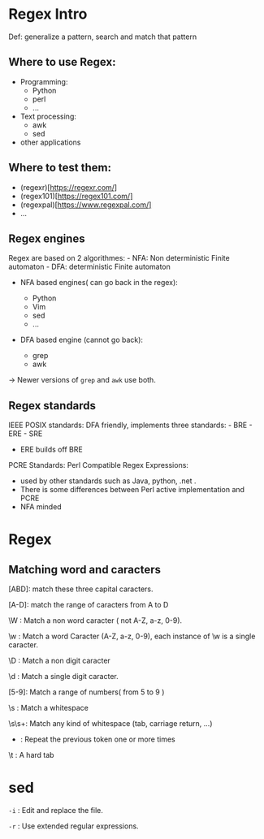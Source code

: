 
# Regex Intro

Def: generalize a pattern, search and match that pattern

## Where to use Regex:

* Programming: 
    - Python
    - perl
    - ...
* Text processing:
    - awk
    - sed
* other applications

## Where to test them:

* (regexr)[https://regexr.com/]
* (regex101)[https://regex101.com/]
* (regexpal)[https://www.regexpal.com/]
* ...


## Regex engines

Regex are based on 2 algorithmes:
    - NFA: Non deterministic Finite automaton
    - DFA: deterministic Finite automaton

* NFA based engines( can go back in the regex):
    - Python
    - Vim
    - sed
    - ...

* DFA based engine (cannot go back):
    - grep
    - awk

-> Newer versions of `grep` and `awk` use both.

## Regex standards

IEEE POSIX standards: DFA friendly, implements three standards:
    - BRE
    - ERE
    - SRE
  * ERE builds off BRE

PCRE Standards: Perl Compatible Regex Expressions:
  * used by other standards such as Java, python, .net .
  * There is some differences between Perl active implementation and PCRE
  * NFA minded


# Regex

## Matching word and caracters

[ABD]: match these three capital caracters.

[A-D]: match the range of caracters from A to D

\W   : Match a non word caracter ( not A-Z, a-z, 0-9).

\w   : Match a word Caracter (A-Z, a-z, 0-9), each instance of \w is a single caracter.

\D   : Match a non digit caracter

\d   : Match a single digit caracter.

[5-9]: Match a range of numbers( from 5 to 9 )

\s   : Match a whitespace

\s\s+: Match any kind of whitespace (tab, carriage return, ...)

+    : Repeat the previous token one or more times

\t   : A hard tab


# sed

`-i`  : Edit and replace the file.

`-r`  : Use extended regular expressions.